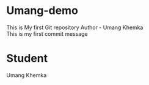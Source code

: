 # Umang-demo
This is My first Git repository
Author - Umang Khemka
<br>
This is my first commit message

# Student
Umang Khemka
